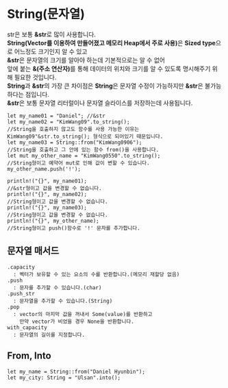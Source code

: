 # String(문자열)

<p>
str은 보통 <b>&str</b>로 많이 사용합니다.<br>
<b>String(Vector를 이용하여 만들어졌고 메모리 Heap에서 주로 사용)</b>은 <b>Sized type</b>으로 어느정도 크기인지 알 수 있고<br>
<b>&str</b>은 문자열의 크기를 알아야 하는데 기본적으로는 알 수 없어<br>
앞에 붙는 <b>&(주소 연산자)</b>를 통해 데이터의 위치와 크기를 알 수 있도록 명시해주기 위해 필요한 것입니다.<br>
<b>String</b>과 <b>&str</b>의 가장 큰 차이점은 <b>String</b>은 문자열 수정이 가능하지만 <b>&str</b>은 불가능하다는 점입니다.<br>
<b>&str</b>은 보통 문자열 리터럴이나 문자열 슬라이스를 저장하는데 사용됩니다.
</p>

    let my_name01 = "Daniel"; //&str
    let my_name02 = "KimWang09".to_string(); 
    //String을 호출하지 않고도 함수를 사용 가능한 이유는 KimWang09"&str.to_string(); 형식으로 되어있기 때문입니다.
    let my_name03 = String::from("KimWang0906"); 
    //String을 호출하고 그 안에 있는 함수 from()을 사용합니다.
    let mut my_other_name = "KimWang0550".to_string();
    //String형이고 예약어 mut로 인해 값이 변할 수 있습니다.
    my_other_name.push('!');

    println!("{}", my_name01);
    //&str형이고 값을 변경할 수 없습니다.
    println!("{}", my_name02);
    //String형이고 값을 변경할 수 없습니다.
    println!("{}", my_name03);
    //String형이고 값을 변경할 수 없습니다.
    println!("{}", my_other_name);
    //String형이고 push()함수로 '!' 문자를 추가합니다.

## 문자열 매서드

    .capacity
      : 벡터가 보유할 수 있는 요소의 수를 반환합니다.(메모리 재할당 없음)
    .push
      : 문자를 추가할 수 있습니다.(char)
    .push_str
      : 문자열을 추가할 수 있습니다.(String)
    .pop
      : vector의 마지막 값을 꺼내서 Some(value)를 반환하고 
        만약 vector가 비었을 경우 None을 반환합니다.
    with_capacity
      : 문자열의 길이를 지정합니다.

## From, Into

    let my_name = String::from("Daniel Hyunbin");
    let my_city: String = "Ulsan".into();
